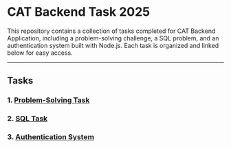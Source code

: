 ﻿# CAT Backend Task 2025

This repository contains a collection of tasks completed for CAT Backend Application, including a problem-solving challenge, a SQL problem, and an authentication system built with Node.js. Each task is organized and linked below for easy access.

---

## Tasks

### 1. [Problem-Solving Task](https://github.com/yousseftawakal/CAT-Backend-Task-2025/blob/main/ps/index.js)

### 2. [SQL Task](https://github.com/yousseftawakal/CAT-Backend-Task-2025/blob/main/sql/query.sql)

### 3. [Authentication System](https://github.com/yousseftawakal/Authentication-System)
